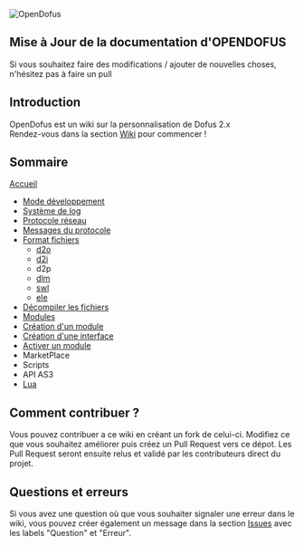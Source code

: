 ![OpenDofus](resources/OpenDofus.png)

## Mise à Jour de la documentation d'OPENDOFUS

Si vous souhaitez faire des modifications / ajouter de nouvelles choses, n'hésitez pas à faire un pull 

## Introduction

OpenDofus est un wiki sur la personnalisation de Dofus 2.x  
Rendez-vous dans la section [Wiki](pages/Home.md) pour commencer !

## Sommaire

[Accueil](pages/Home.md)

* [Mode développement](pages/Mode-developpement.md)
* [Système de log](pages/Systeme-de-log.md)
* [Protocole réseau](pages/Protocole-reseau.md)
* [Messages du protocole](pages/messages/Messages.md)
* [Format fichiers](pages/Format-fichiers.md)
  * [d2o](pages/Format-Fichiers-d2o.md)
  * [d2i](pages/Format-Fichiers-d2i.md)
  * d2p
  * [dlm](pages/Format-Fichiers-dlm.md)
  * [swl](pages/Format-Fichiers-swl.md)
  * [ele](pages/Format-Fichiers-ele.md)
* [Décompiler les fichiers](pages/Decompiler.md)
* [Modules](pages/Modules-Introduction.md)
 * [Création d'un module](pages/Modules-Creation-d-un-module.md)
 * [Création d'une interface](pages/Modules-Creation-d-une-interface.md)
 * [Activer un module](pages/Modules-Activer-un-module.md)
 * MarketPlace
* Scripts
 * API AS3
 * [Lua](pages/Scripts-Lua.md)

## Comment contribuer ?

Vous pouvez contribuer a ce wiki en créant un fork de celui-ci. Modifiez ce que vous souhaitez améliorer puis créez un Pull Request vers ce dépot. Les Pull Request seront ensuite relus et validé par les contributeurs direct du projet.

## Questions et erreurs

Si vous avez une question où que vous souhaiter signaler une erreur dans le wiki, vous pouvez créer également un message dans la section [Issues](https://github.com/OpenDofus/wiki/issues) avec les labels "Question" et "Erreur".
